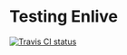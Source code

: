 Testing Enlive
===========

[![Travis CI status](https://api.travis-ci.org/hdenk/enlive-test.png)](http://travis-ci.org/#!/hdenk/enlive-test/builds)
